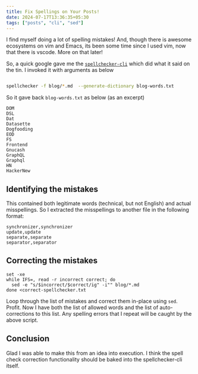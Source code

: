 ```yaml
---
title: Fix Spellings on Your Posts!
date: 2024-07-17T13:36:35+05:30
tags: ["posts", "cli", "sed"]
---
```


I find myself doing a lot of spelling mistakes! And, though there is awesome
ecosystems on vim and Emacs, its been some time since I used vim, now that
there is vscode. More on that later!

So, a quick google gave me the
[`spellchecker-cli`](https://github.com/tbroadley/spellchecker-cli) which did
what it said on the tin. I invoked it with arguments as below

```bash

spellchecker -f blog/*.md  --generate-dictionary blog-words.txt

```

So it gave back `blog-words.txt` as below (as an excerpt)

```
DOM
DSL
Dat
Datasette
Dogfooding
EOD
FS
Frontend
Gnucash
GraphQL
Graphql
HN
HackerNew
```

## Identifying the mistakes

This contained both legitimate words (technical, but not English) and actual
misspellings. So I extracted the misspellings to another file in the following
format:

```
synchronizer,synchronizer
update,update
separate,separate
separator,separator
```

## Correcting the mistakes

```
set -xe
while IFS=, read -r incorrect correct; do
  sed -e "s/$incorrect/$correct/ig" -i"" blog/*.md
done <correct-spellchecker.txt
```

Loop through the list of mistakes and correct them in-place using `sed`. Profit.
Now I have both the list of allowed words and the list of auto-corrections to
this list. Any spelling errors that I repeat will be caught by the above script.

## Conclusion

Glad I was able to make this from an idea into execution. I think the spell
check correction functionality should be baked into the spellchecker-cli itself.
